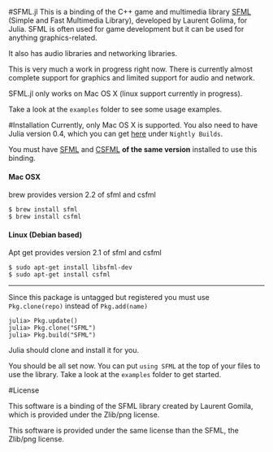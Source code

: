 #SFML.jl
This is a binding of the C++ game and multimedia library [SFML](http://www.sfml-dev.org/) (Simple and Fast Multimedia Library), developed by Laurent Golima, for Julia. SFML is often used for game development but it can be used for anything graphics-related.

It also has audio libraries and networking libraries.

This is very much a work in progress right now. There is currently almost complete support for graphics and limited support for audio and network.

SFML.jl only works on Mac OS X (linux support currently in progress).

Take a look at the `examples` folder to see some usage examples.

#Installation
Currently, only Mac OS X is supported.
You also need to have Julia version 0.4, which you can get [here](http://julialang.org/downloads/) under `Nightly Builds`.

You must have [SFML](http://www.sfml-dev.org/download.php) and [CSFML](http://www.sfml-dev.org/download/csfml/) **of the same version** installed to use this binding.

#### Mac OSX
brew provides version 2.2 of sfml and csfml
```
$ brew install sfml
$ brew install csfml
```

#### Linux (Debian based)
Apt get provides version 2.1 of sfml and csfml
```
$ sudo apt-get install libsfml-dev
$ sudo apt-get install csfml
```

------------------

Since this package is untagged but registered you must use `Pkg.clone(repo)` instead of `Pkg.add(name)`

```
julia> Pkg.update()
julia> Pkg.clone("SFML")
julia> Pkg.build("SFML")
```

Julia should clone and install it for you.

You should be all set now. You can put `using SFML` at the top of your files to use the library. Take a look at the `examples` folder to get started.

#License

This software is a binding of the SFML library created by Laurent Gomila, which is provided under the Zlib/png license.

This software is provided under the same license than the SFML, the Zlib/png license.
